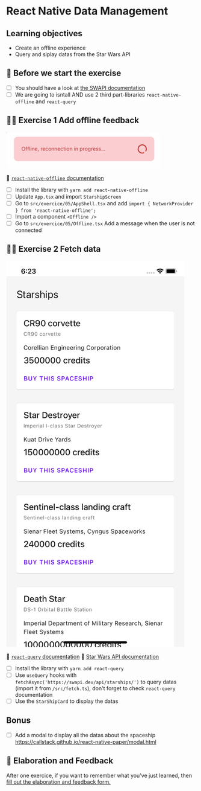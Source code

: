 # React Native Data Management

## Learning objectives

- Create an offline experience
- Query and siplay datas from the Star Wars API

## 🥑 Before we start the exercise

- [ ] You should have a look at [the SWAPI documentation](https://swapi.dev/documentation#starships)
- [ ] We are going to isntall AND use 2 third part-libraries `react-native-offline` and `react-query`

## 🤸‍♀️ Exercise 1 Add offline feedback

![Offline Example](./offline-example.gif)

🥑 [`react-native-offline` documentation](https://github.com/rgommezz/react-native-offline)

- [ ] Install the library with `yarn add react-native-offline`
- [ ] Update `App.tsx` and import `StarshipScreen`
- [ ] Go to `src/exercice/05/AppShell.tsx` and add `import { NetworkProvider } from 'react-native-offline';`
- [ ] Import a component `<Offline />`
- [ ] Go to `src/exercice/05/Offline.tsx` Add a message when the user is not connected

## 🤸‍♀️ Exercise 2 Fetch data

![Starships list](./starships.png)

🥑 [`react-query` documentation](https://react-query.tanstack.com/docs/guides/queries)
🥑 [Star Wars API documentation](https://swapi.dev/documentation#starships)

- [ ] Install the library with `yarn add react-query`
- [ ] Use `useQuery` hooks with `fetchAsync('https://swapi.dev/api/starships/')` to query datas (import it from `/src/fetch.ts`), don't forget to check `react-query` documentation
- [ ] Use the `StarShipCard` to display the datas

## Bonus

- [ ] Add a modal to display all the datas about the spaceship https://callstack.github.io/react-native-paper/modal.html

## 🏅 Elaboration and Feedback

<div>
<span>After one exercice, if you want to remember what you've just learned, then </span>
<a rel="noopener noreferrer" target="_blank" href="https://airtable.com/shrBuZqOJL5UeLLF1?prefill_Name=React+Native+Data+Management&prefill_Exercice=5">
  fill out the elaboration and feedback form.
</a>
</div>
